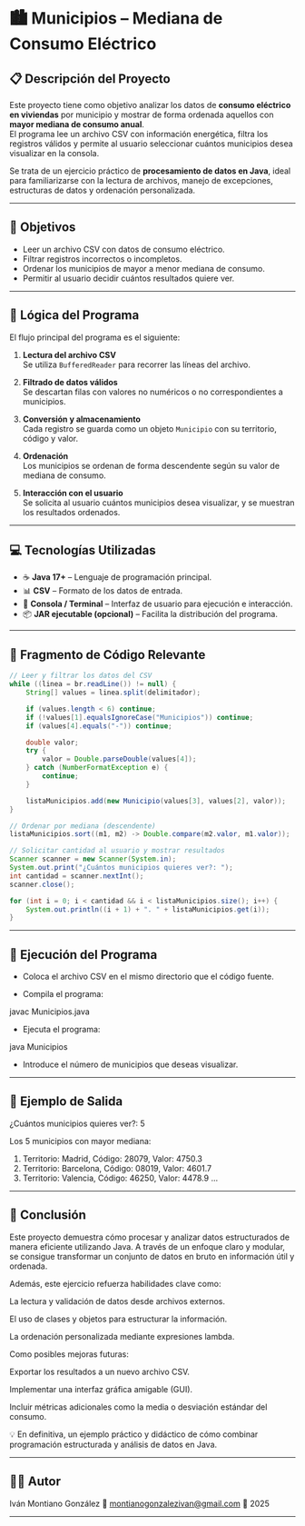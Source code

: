 
# 🏙️ Municipios – Mediana de Consumo Eléctrico

## 📋 Descripción del Proyecto

Este proyecto tiene como objetivo analizar los datos de **consumo eléctrico en viviendas** por municipio y mostrar de forma ordenada aquellos con **mayor mediana de consumo anual**.  
El programa lee un archivo CSV con información energética, filtra los registros válidos y permite al usuario seleccionar cuántos municipios desea visualizar en la consola.

Se trata de un ejercicio práctico de **procesamiento de datos en Java**, ideal para familiarizarse con la lectura de archivos, manejo de excepciones, estructuras de datos y ordenación personalizada.

---

## 🎯 Objetivos

- Leer un archivo CSV con datos de consumo eléctrico.  
- Filtrar registros incorrectos o incompletos.  
- Ordenar los municipios de mayor a menor mediana de consumo.  
- Permitir al usuario decidir cuántos resultados quiere ver.  

---

## 🧠 Lógica del Programa

El flujo principal del programa es el siguiente:

1. **Lectura del archivo CSV**  
   Se utiliza `BufferedReader` para recorrer las líneas del archivo.  

2. **Filtrado de datos válidos**  
   Se descartan filas con valores no numéricos o no correspondientes a municipios.  

3. **Conversión y almacenamiento**  
   Cada registro se guarda como un objeto `Municipio` con su territorio, código y valor.  

4. **Ordenación**  
   Los municipios se ordenan de forma descendente según su valor de mediana de consumo.  

5. **Interacción con el usuario**  
   Se solicita al usuario cuántos municipios desea visualizar, y se muestran los resultados ordenados.  

---

## 💻 Tecnologías Utilizadas

- ☕ **Java 17+** – Lenguaje de programación principal.  
- 📊 **CSV** – Formato de los datos de entrada.  
- 💬 **Consola / Terminal** – Interfaz de usuario para ejecución e interacción.  
- 📦 **JAR ejecutable (opcional)** – Facilita la distribución del programa.

---

## 🧩 Fragmento de Código Relevante

```java
// Leer y filtrar los datos del CSV
while ((linea = br.readLine()) != null) {
    String[] values = linea.split(delimitador);

    if (values.length < 6) continue;
    if (!values[1].equalsIgnoreCase("Municipios")) continue;
    if (values[4].equals("-")) continue;

    double valor;
    try {
        valor = Double.parseDouble(values[4]);
    } catch (NumberFormatException e) {
        continue;
    }

    listaMunicipios.add(new Municipio(values[3], values[2], valor));
}

// Ordenar por mediana (descendente)
listaMunicipios.sort((m1, m2) -> Double.compare(m2.valor, m1.valor));

// Solicitar cantidad al usuario y mostrar resultados
Scanner scanner = new Scanner(System.in);
System.out.print("¿Cuántos municipios quieres ver?: ");
int cantidad = scanner.nextInt();
scanner.close();

for (int i = 0; i < cantidad && i < listaMunicipios.size(); i++) {
    System.out.println((i + 1) + ". " + listaMunicipios.get(i));
}

```
---

## 🚀 Ejecución del Programa

- Coloca el archivo CSV en el mismo directorio que el código fuente.


- Compila el programa:

javac Municipios.java


- Ejecuta el programa:

java Municipios


- Introduce el número de municipios que deseas visualizar.




---

## 🧾 Ejemplo de Salida

¿Cuántos municipios quieres ver?: 5

Los 5 municipios con mayor mediana:
1. Territorio: Madrid, Código: 28079, Valor: 4750.3
2. Territorio: Barcelona, Código: 08019, Valor: 4601.7
3. Territorio: Valencia, Código: 46250, Valor: 4478.9
...


---

## 🧭 Conclusión

Este proyecto demuestra cómo procesar y analizar datos estructurados de manera eficiente utilizando Java.
A través de un enfoque claro y modular, se consigue transformar un conjunto de datos en bruto en información útil y ordenada.

Además, este ejercicio refuerza habilidades clave como:

La lectura y validación de datos desde archivos externos.

El uso de clases y objetos para estructurar la información.

La ordenación personalizada mediante expresiones lambda.


Como posibles mejoras futuras:

Exportar los resultados a un nuevo archivo CSV.

Implementar una interfaz gráfica amigable (GUI).

Incluir métricas adicionales como la media o desviación estándar del consumo.


💡 En definitiva, un ejemplo práctico y didáctico de cómo combinar programación estructurada y análisis de datos en Java.


---

## 🧑‍💻 Autor

Iván Montiano González 
📧 montianogonzalezivan@gmail.com 
📅 2025

---
